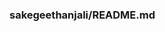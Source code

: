 ### sakegeethanjali/README.md

<!--
**sakegeethanjali/sakegeethanjali** is a ✨ _special_ ✨ repository because its `README.md` (this file) appears on your GitHub profile.

Here are some ideas to get you started:

- 🔭 I’m currently studying 2nd btech ECE
- 🌱 I’m currently learning github n AWS
- 👯 I’m looking to collaborate on amazon web services
- 🤔 I’m looking for help with...
- 💬 Ask me about wat u need
- 📫 How to reach me:sakegeethanjali@gmail.com 
- 😄 Pronouns:other name for patience 
- ⚡ Fun fact:managing all this on my phn...
-->
